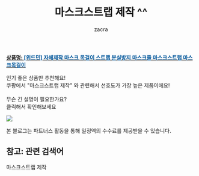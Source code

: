 ﻿---
layout: post
title:  "마스크스트랩 제작 ^^"
author: zacra
categories: [ 아이템 ]
tags: [마스크스트랩 제작]
image: https://static.coupangcdn.com/image/vendor_inventory/487f/04a3384e492ba0f6d341422ff371007dd3bf742148191db71e4b207fd948.jpg 
description: "쿠팡에서 마스크스트랩 제작 관련 키워드로 가장 고객 선호도가 높은 제품이랍니다."
rating: 4.5
---

<a href="https://link.coupang.com/re/AFFSDP?lptag=AF8407795&pageKey=1752163219&itemId=2983818443&vendorItemId=70972162446&traceid=V0-153-a7a6505eb7e7e54a"><b>상품명: <font color='#01579B'>[위드민] 자체제작 마스크 목걸이 스트랩 분실방지 마스크줄 마스크스트랩 마스크목걸이</font></b></a>

인기 좋은 상품만 추천해요!<br/>
쿠팡에서 "마스크스트랩 제작" 와 관련해서 선호도가 가장 높은 제품이에요!<br/><br/>
무슨 긴 설명이 필요한가요?  
클릭해서 확인해보세요


<a href="https://link.coupang.com/re/AFFSDP?lptag=AF8407795&pageKey=1752163219&itemId=2983818443&vendorItemId=70972162446&traceid=V0-153-a7a6505eb7e7e54a"><img src="https://thumbnail9.coupangcdn.com/thumbnails/remote/q89/image/vendor_inventory/de85/b325b8a8af17fc84b50f913a542d1a00e7ea455fe21ad9cc76d407dbb56b.jpg"></a> 

본 블로그는 파트너스 활동을 통해 일정액의 수수료를 제공받을 수 있습니다.

## 참고: 관련 검색어    
마스크스트랩 제작